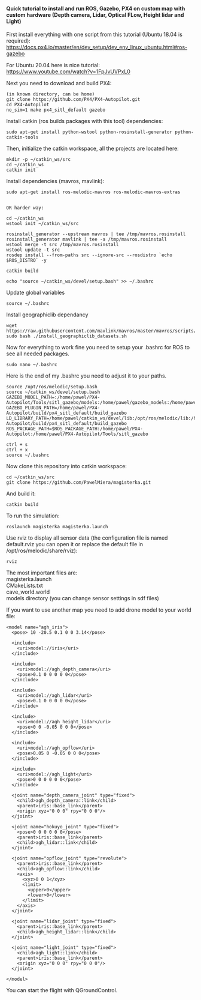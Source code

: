 #### Quick tutorial to install and run ROS, Gazebo, PX4 on custom map with custom hardware (Depth camera, Lidar, Optical FLow, Height lidar and Light)

First install everything with one script from this tutorial (Ubuntu 18.04 is required):  
https://docs.px4.io/master/en/dev_setup/dev_env_linux_ubuntu.html#ros-gazebo

For Ubuntu 20.04 here is nice tutorial:  
https://www.youtube.com/watch?v=1FpJvUVPxL0

Next you need to download and build PX4:

```
(in known directory, can be home)
git clone https://github.com/PX4/PX4-Autopilot.git
cd PX4-Autopilot
no_sim=1 make px4_sitl_default gazebo
```

Install catkin (ros builds packages with this tool) dependencies:

```
sudo apt-get install python-wstool python-rosinstall-generator python-catkin-tools
```

Then, initialize the catkin workspace, all the projects are located here:
```
mkdir -p ~/catkin_ws/src
cd ~/catkin_ws
catkin init
```

Install dependencies (mavros, mavlink):

```
sudo apt-get install ros-melodic-mavros ros-melodic-mavros-extras


OR harder way:

cd ~/catkin_ws
wstool init ~/catkin_ws/src

rosinstall_generator --upstream mavros | tee /tmp/mavros.rosinstall
rosinstall_generator mavlink | tee -a /tmp/mavros.rosinstall
wstool merge -t src /tmp/mavros.rosinstall
wstool update -t src
rosdep install --from-paths src --ignore-src --rosdistro `echo $ROS_DISTRO` -y

catkin build

echo "source ~/catkin_ws/devel/setup.bash" >> ~/.bashrc

```

Update global variables
```
source ~/.bashrc
```

Install geographiclib dependancy 
```
wget https://raw.githubusercontent.com/mavlink/mavros/master/mavros/scripts/install_geographiclib_datasets.sh
sudo bash ./install_geographiclib_datasets.sh
```

Now for everything to work fine you need te setup your .bashrc for ROS to see all needed packages.

```
sudo nano ~/.bashrc
```

Here is the end of my .bashrc you need to adjust it to your paths.

```
source /opt/ros/melodic/setup.bash
source ~/catkin_ws/devel/setup.bash
GAZEBO_MODEL_PATH=:/home/pawel/PX4-Autopilot/Tools/sitl_gazebo/models:/home/pawel/gazebo_models:/home/pawel/catkin_ws/src/magisterka/models
GAZEBO_PLUGIN_PATH=/home/pawel/PX4-Autopilot/build/px4_sitl_default/build_gazebo
LD_LIBRARY_PATH=/home/pawel/catkin_ws/devel/lib:/opt/ros/melodic/lib:/home/pawel/PX4-Autopilot/build/px4_sitl_default/build_gazebo
ROS_PACKAGE_PATH=$ROS_PACKAGE_PATH:/home/pawel/PX4-Autopilot:/home/pawel/PX4-Autopilot/Tools/sitl_gazebo
```
```
ctrl + s 
ctrl + x
source ~/.bashrc
```

Now clone this repository into catkin workspace:
```
cd ~/catkin_ws/src
git clone https://github.com/PawelMiera/magisterka.git
```
And build it:
```
catkin build
```

To run the simulation:
```
roslaunch magisterka magisterka.launch
```

Use rviz to display all sensor data (the configuration file is named default.rviz you can open it or replace the default file in /opt/ros/melodic/share/rviz):
```
rviz
```

The most important files are:  
magisterka.launch  
CMakeLists.txt  
cave_world.world  
models directory (you can change sensor settings in sdf files)  

If you want to use another map you need to add drone model to your world file:

```
<model name="agh_iris">
  <pose> 10 -20.5 0.1 0 0 3.14</pose>

  <include>
    <uri>model://iris</uri> 
  </include>
  
  <include>
    <uri>model://agh_depth_camera</uri>
    <pose>0.1 0 0 0 0 0</pose>
  </include>

  <include>
    <uri>model://agh_lidar</uri>
    <pose>0.1 0 0 0 0 0</pose>
  </include>

  <include>
    <uri>model://agh_height_lidar</uri>
    <pose>0 0 -0.05 0 0 0</pose>
  </include>

  <include>
    <uri>model://agh_opflow</uri>
    <pose>0.05 0 -0.05 0 0 0</pose>
  </include>

  <include>
    <uri>model://agh_light</uri>
    <pose>0 0 0 0 0 0</pose>
  </include>

  <joint name="depth_camera_joint" type="fixed">
    <child>agh_depth_camera::link</child>
    <parent>iris::base_link</parent>
    <origin xyz="0 0 0" rpy="0 0 0"/>
  </joint>
 
  <joint name="hokuyo_joint" type="fixed">
    <pose>0 0 0 0 0 0</pose>
    <parent>iris::base_link</parent>
    <child>agh_lidar::link</child>
  </joint>

  <joint name="opflow_joint" type="revolute">
    <parent>iris::base_link</parent>
    <child>agh_opflow::link</child>
    <axis>
      <xyz>0 0 1</xyz>
      <limit>
        <upper>0</upper>
        <lower>0</lower>
      </limit>
    </axis>
  </joint>

  <joint name="lidar_joint" type="fixed">
    <parent>iris::base_link</parent>
    <child>agh_height_lidar::link</child>
  </joint>

  <joint name="light_joint" type="fixed">
    <child>agh_light::link</child>
    <parent>iris::base_link</parent>
    <origin xyz="0 0 0" rpy="0 0 0"/>
  </joint>

</model>
```

You can start the flight with QGroundControl.



